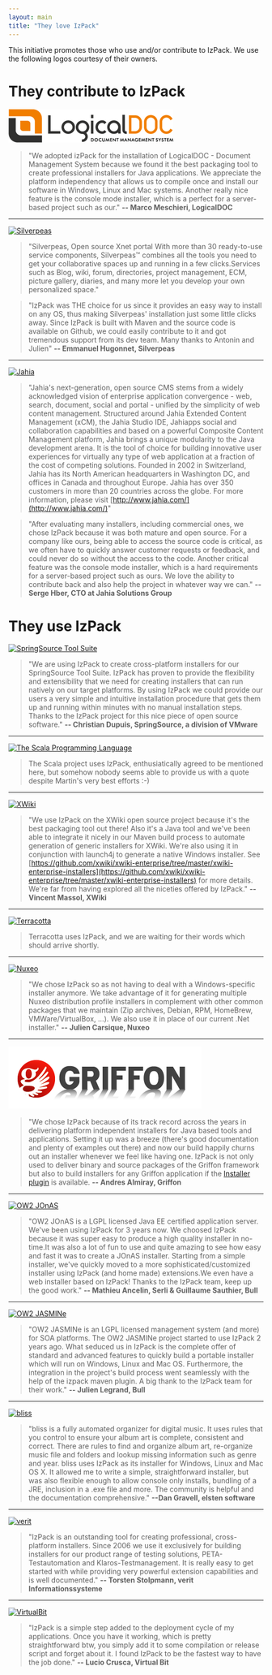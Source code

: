 ```yaml
---
layout: main
title: "They love IzPack"
---
```


<div class="well">
This initiative promotes those who use and/or contribute to IzPack. We use the following logos courtesy of their owners.
</div>

<div class="page-header">
  <h1>They contribute to IzPack</h1>
</div>

[![LogicalDOC](/img-lovers/LogicalDocTransp326.png)](http://www.logicaldoc.com/)

> "We adopted izPack for the installation of LogicalDOC - Document Management System  because we found it the best packaging tool to create professional installers for Java applications. We appreciate the platform independency that allows us to compile once and install our software in Windows, Linux and Mac systems.
>Another really nice feature is the console mode installer, which is a perfect for a server-based project such as our." **-- Marco Meschieri, LogicalDOC**

<hr/>

[![Silverpeas](/img-lovers/silverpeas.png)](http://www.silverpeas.com/)

> "Silverpeas, Open source Xnet portal 
> With more than 30 ready-to-use service components, Silverpeas™ combines all the tools you need to get your collaborative spaces up and running in a few clicks.Services such as Blog, wiki, forum, directories, project management, ECM, picture gallery, diaries, and many more let you develop your own personalized space."

> "IzPack was THE choice for us since it provides an easy way to install on any OS, thus making Silverpeas' installation just some little clicks away.
> Since IzPack is built with Maven and the source code is available on Github, we could easily contribute to it and got tremendous support from its dev team.
> Many thanks to Antonin and Julien" **-- Emmanuel Hugonnet, Silverpeas**

<hr/>

[![Jahia](/img-lovers/jahia.png)](http://www.jahia.com/)

> "Jahia's next-generation, open source CMS stems from a widely 
> acknowledged vision of enterprise application convergence - web, search, 
> document, social and portal - unified by the simplicity of web content 
> management. Structured around Jahia Extended Content Management (xCM), 
> the Jahia Studio IDE, Jahiapps social and collaboration capabilities and 
> based on a powerful Composite Content Management platform, Jahia brings 
> a unique modularity to the Java development arena. It is the tool of 
> choice for building innovative user experiences for virtually any type 
> of web application at a fraction of the cost of competing solutions. 
> Founded in 2002 in Switzerland, Jahia has its North American 
> headquarters in Washington DC, and offices in Canada and throughout 
> Europe. Jahia has over 350 customers in more than 20 countries across 
> the globe. For more information, please visit [http://www.jahia.com/](http://www.jahia.com/)"

> "After evaluating many installers, including commercial ones, we chose 
> IzPack because it was both mature and open source. For a company like 
> ours, being able to access the source code is critical, as we often have 
> to quickly answer customer requests or feedback, and could never do so 
> without the access to the code. Another critical feature was the console 
> mode installer, which is a hard requirements for a server-based project 
> such as ours. We love the ability to contribute back and also help the 
> project in whatever way we can." **-- Serge Hber, CTO at Jahia Solutions Group**

<div class="page-header">
  <h1>They use IzPack</h1>
</div>

[![SpringSource Tool Suite](/img-lovers/springsource.png)](http://www.springsource.com/developer/sts)

> "We are using IzPack to create cross-platform installers for our SpringSource Tool Suite. IzPack has proven to provide the flexibility and extensibility that we need for creating installers that can run natively on our target platforms. By using IzPack we could provide our users a very simple and intuitive installation procedure that gets them up and running within minutes with no manual installation steps. Thanks to the IzPack project for this nice piece of open source software." **-- Christian Dupuis, SpringSource, a division of VMware**

<hr/>

[![The Scala Programming Language](/img-lovers/scala.png)](http://www.scala-lang.org/)

> The Scala project uses IzPack, enthusiatically agreed to be mentioned here, but somehow nobody seems able to provide us with a quote despite Martin's very best efforts :-)

<hr/>

[![XWiki](/img-lovers/xwiki.png)](http://xwiki.org/)

> "We use IzPack on the XWiki open source project because it's the best packaging tool out there! Also it's a Java tool and we've been able to integrate it nicely in our Maven build process to automate generation of generic installers for XWiki. We're also using it in conjunction with launch4j to generate a native Windows installer. See [https://github.com/xwiki/xwiki-enterprise/tree/master/xwiki-enterprise-installers](https://github.com/xwiki/xwiki-enterprise/tree/master/xwiki-enterprise-installers) for more details. We're far from having explored all the niceties offered by IzPack." **-- Vincent Massol, XWiki**

<hr/>

[![Terracotta](/img-lovers/terracotta.jpg)](http://www.terracotta.org/)

> Terracotta uses IzPack, and we are waiting for their words which should arrive shortly.

<hr/>

[![Nuxeo](/img-lovers/nuxeo.png)](http://www.nuxeo.com/)

> "We chose IzPack so as not having to deal with a Windows-specific installer anymore. We take advantage of it for generating multiple Nuxeo distribution profile installers in complement with other common packages that we maintain (Zip archives, Debian, RPM, HomeBrew, VMWare/VirtualBox, ...). We also use it in place of our current .Net installer." **-- Julien Carsique, Nuxeo**

<hr/>

[![Griffon](/img-lovers/griffon.png)](http://griffon-framework.org/)

> "We chose IzPack because of its track record across the years in delivering platform independent installers for Java based tools and applications. Setting it up was a breeze (there's good documentation and plenty of examples out there) and now our build happily churns out an installer whenever we feel like having one. IzPack is not only used to deliver binary and source packages of the Griffon framework but also to build installers for any Griffon application if the [Installer plugin](https://github.com/griffon/griffon-installer-plugin) is available. **-- Andres Almiray, Griffon**

<hr/>

[![OW2 JOnAS](/img-lovers/jonas.jpg)](http://jonas.ow2.org/)

> "OW2 JOnAS is a LGPL licensed Java EE certified application server. We've been using IzPack for 3 years now. We choosed IzPack because it was super easy to produce a high quality installer in no-time.It was also a lot of fun to use and quite amazing to see how easy and fast it was to create a JOnAS installer. Starting from a simple installer, we've quickly moved to a more sophisticated/customized installer using IzPack (and home made) extensions.We even have a web installer based on IzPack! Thanks to the IzPack team, keep up the good work." **-- Mathieu Ancelin, Serli & Guillaume Sauthier, Bull**

<hr/>

[![OW2 JASMINe](/img-lovers/jasmine.png)](http://jasmine.ow2.org/)

> "OW2 JASMINe is an LGPL licensed management system (and more) for SOA platforms. The OW2 JASMINe project started to use IzPack 2 years ago. What seduced us in IzPack is the complete offer of standard and advanced features to quickly build a portable installer which will run on Windows, Linux and Mac OS. Furthermore, the integration in the project's build process went seamlessly with the help of the izpack maven plugin. A big thank to the IzPack team for their work." **-- Julien Legrand, Bull**

<hr/>

[![bliss](http://www.blisshq.com/images/logo.png)](http://www.blisshq.com/)

> "bliss is a fully automated organizer for digital music. It uses rules that you control to ensure your album art is complete, consistent and correct. There are rules to find and organize album art, re-organize music file and folders and lookup missing information such as genre and year.
bliss uses IzPack as its installer for Windows, Linux and Mac OS X. It allowed me to write a simple, straightforward installer, but was also flexible enough to allow console only installs, bundling of a JRE, inclusion in a .exe file and more. The community is helpful and the documentation comprehensive." **--Dan Gravell, elsten software**

<hr/>

[![verit](/img-lovers/verit.png)](http://www.verit.de/)

> "IzPack is an outstanding tool for creating professional, cross-platform installers. Since 2006 we use it exclusively for building installers for our product range of testing solutions, PETA-Testautomation and Klaros-Testmanagement. It is really easy to get started with while providing very powerful extension capabilities and is well documented." **-- Torsten Stolpmann, verit Informationssysteme**

<hr/>

[![VirtualBit](/img-lovers/virtualbit.png)](http://www.virtual-bit.com/)

> "IzPack is a simple step added to the deployment cycle of my applications. Once you have it working, which is pretty straightforward btw, you simply add it to some compilation or release script and forget about it.
> I found IzPack to be the fastest way to have the job done." **-- Lucio Crusca, Virtual Bit**




